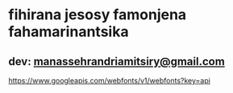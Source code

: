 # fihirana jesosy famonjena fahamarinantsika

## dev: manassehrandriamitsiry@gmail.com

https://www.googleapis.com/webfonts/v1/webfonts?key=api
